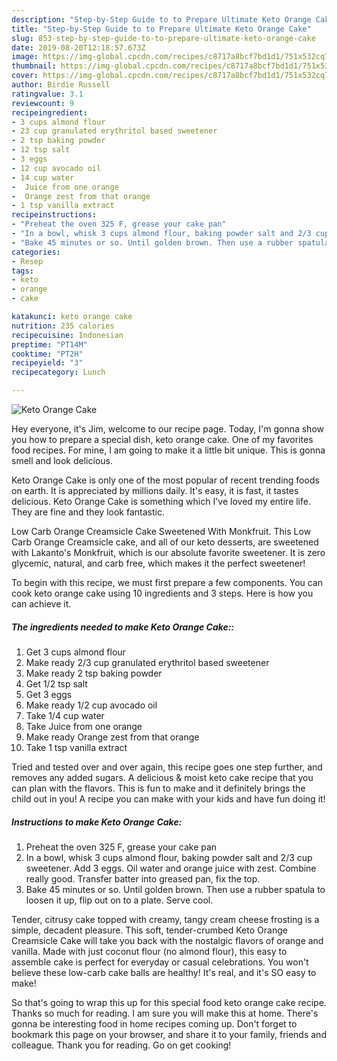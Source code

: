 ```yaml
---
description: "Step-by-Step Guide to to Prepare Ultimate Keto Orange Cake"
title: "Step-by-Step Guide to to Prepare Ultimate Keto Orange Cake"
slug: 853-step-by-step-guide-to-to-prepare-ultimate-keto-orange-cake
date: 2019-08-20T12:18:57.673Z
image: https://img-global.cpcdn.com/recipes/c8717a8bcf7bd1d1/751x532cq70/keto-orange-cake-recipe-main-photo.jpg
thumbnail: https://img-global.cpcdn.com/recipes/c8717a8bcf7bd1d1/751x532cq70/keto-orange-cake-recipe-main-photo.jpg
cover: https://img-global.cpcdn.com/recipes/c8717a8bcf7bd1d1/751x532cq70/keto-orange-cake-recipe-main-photo.jpg
author: Birdie Russell
ratingvalue: 3.1
reviewcount: 9
recipeingredient:
- 3 cups almond flour
- 23 cup granulated erythritol based sweetener
- 2 tsp baking powder
- 12 tsp salt
- 3 eggs
- 12 cup avocado oil
- 14 cup water
-  Juice from one orange
-  Orange zest from that orange
- 1 tsp vanilla extract
recipeinstructions:
- "Preheat the oven 325 F, grease your cake pan"
- "In a bowl, whisk 3 cups almond flour, baking powder salt and 2/3 cup sweetener. Add 3 eggs. Oil water and orange juice with zest. Combine really good. Transfer batter into greased pan, fix the top."
- "Bake 45 minutes or so. Until golden brown. Then use a rubber spatula to loosen it up, flip out on to a plate. Serve cool."
categories:
- Resep
tags:
- keto
- orange
- cake

katakunci: keto orange cake
nutrition: 235 calories
recipecuisine: Indonesian
preptime: "PT14M"
cooktime: "PT2H"
recipeyield: "3"
recipecategory: Lunch

---
```



![Keto Orange Cake](https://img-global.cpcdn.com/recipes/c8717a8bcf7bd1d1/751x532cq70/keto-orange-cake-recipe-main-photo.jpg)

Hey everyone, it's Jim, welcome to our recipe page. Today, I'm gonna show you how to prepare a special dish, keto orange cake. One of my favorites food recipes. For mine, I am going to make it a little bit unique. This is gonna smell and look delicious.

Keto Orange Cake is only one of the most popular of recent trending foods on earth. It is appreciated by millions daily. It's easy, it is fast, it tastes delicious. Keto Orange Cake is something which I've loved my entire life. They are fine and they look fantastic.

Low Carb Orange Creamsicle Cake Sweetened With Monkfruit. This Low Carb Orange Creamsicle cake, and all of our keto desserts, are sweetened with Lakanto&#39;s Monkfruit, which is our absolute favorite sweetener. It is zero glycemic, natural, and carb free, which makes it the perfect sweetener!


To begin with this recipe, we must first prepare a few components. You can cook keto orange cake using 10 ingredients and 3 steps. Here is how you can achieve it.

##### The ingredients needed to make Keto Orange Cake::

1. Get 3 cups almond flour
1. Make ready 2/3 cup granulated erythritol based sweetener
1. Make ready 2 tsp baking powder
1. Get 1/2 tsp salt
1. Get 3 eggs
1. Make ready 1/2 cup avocado oil
1. Take 1/4 cup water
1. Take  Juice from one orange
1. Make ready  Orange zest from that orange
1. Take 1 tsp vanilla extract


Tried and tested over and over again, this recipe goes one step further, and removes any added sugars. A delicious &amp; moist keto cake recipe that you can plan with the flavors. This is fun to make and it definitely brings the child out in you! A recipe you can make with your kids and have fun doing it! 

##### Instructions to make Keto Orange Cake:

1. Preheat the oven 325 F, grease your cake pan
1. In a bowl, whisk 3 cups almond flour, baking powder salt and 2/3 cup sweetener. Add 3 eggs. Oil water and orange juice with zest. Combine really good. Transfer batter into greased pan, fix the top.
1. Bake 45 minutes or so. Until golden brown. Then use a rubber spatula to loosen it up, flip out on to a plate. Serve cool.


Tender, citrusy cake topped with creamy, tangy cream cheese frosting is a simple, decadent pleasure. This soft, tender-crumbed Keto Orange Creamsicle Cake will take you back with the nostalgic flavors of orange and vanilla. Made with just coconut flour (no almond flour), this easy to assemble cake is perfect for everyday or casual celebrations. You won&#39;t believe these low-carb cake balls are healthy! It&#39;s real, and it&#39;s SO easy to make! 

So that's going to wrap this up for this special food keto orange cake recipe. Thanks so much for reading. I am sure you will make this at home. There's gonna be interesting food in home recipes coming up. Don't forget to bookmark this page on your browser, and share it to your family, friends and colleague. Thank you for reading. Go on get cooking!
